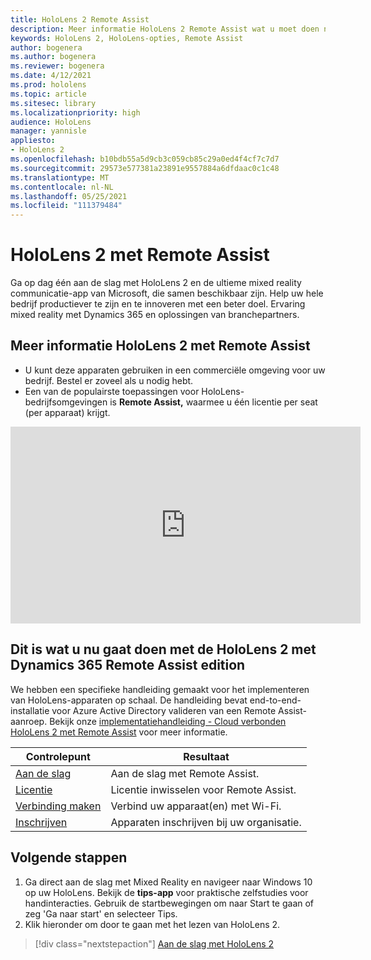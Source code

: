 ```yaml
---
title: HoloLens 2 Remote Assist
description: Meer informatie HoloLens 2 Remote Assist wat u moet doen nadat u er een van uw eigen hebt.
keywords: HoloLens 2, HoloLens-opties, Remote Assist
author: bogenera
ms.author: bogenera
ms.reviewer: bogenera
ms.date: 4/12/2021
ms.prod: hololens
ms.topic: article
ms.sitesec: library
ms.localizationpriority: high
audience: HoloLens
manager: yannisle
appliesto:
- HoloLens 2
ms.openlocfilehash: b10bdb55a5d9cb3c059cb85c29a0ed4f4cf7c7d7
ms.sourcegitcommit: 29573e577381a23891e9557884a6dfdaac0c1c48
ms.translationtype: MT
ms.contentlocale: nl-NL
ms.lasthandoff: 05/25/2021
ms.locfileid: "111379484"
---
```

# <a name="hololens-2-with-remote-assist"></a>HoloLens 2 met Remote Assist

Ga op dag één aan de slag met HoloLens 2 en de ultieme mixed reality communicatie-app van Microsoft, die samen beschikbaar zijn. Help uw hele bedrijf productiever te zijn en te innoveren met een beter doel. Ervaring mixed reality met Dynamics 365 en oplossingen van branchepartners.

## <a name="learn-about-hololens-2-with-remote-assist"></a>Meer informatie HoloLens 2 met Remote Assist
- U kunt deze apparaten gebruiken in een commerciële omgeving voor uw bedrijf. Bestel er zoveel als u nodig hebt.
- Een van de populairste toepassingen voor HoloLens-bedrijfsomgevingen is **Remote Assist,** waarmee u één licentie per seat (per apparaat) krijgt.

<iframe width="560" height="315" src="https://www.youtube.com/embed/d3YT8j0yYl0" frameborder="0" allow="accelerometer; autoplay; clipboard-write; encrypted-media; gyroscope; picture-in-picture" allowfullscreen></iframe>

## <a name="heres-what-to-do-next-with-the-hololens-2-with-dynamics-365-remote-assist-edition"></a>Dit is wat u nu gaat doen met de HoloLens 2 met Dynamics 365 Remote Assist edition

We hebben een specifieke handleiding gemaakt voor het implementeren van HoloLens-apparaten op schaal. De handleiding bevat end-to-end-installatie voor Azure Active Directory valideren van een Remote Assist-aanroep. Bekijk onze [implementatiehandleiding - Cloud verbonden HoloLens 2 met Remote Assist](hololens2-cloud-connected-overview.md) voor meer informatie.

| Controlepunt  | Resultaat                                |
|-------------|----------------------------------------|
| [Aan de slag](https://docs.microsoft.com/dynamics365/mixed-reality/remote-assist/overview-hololens) | Aan de slag met Remote Assist.        |
| [Licentie](https://docs.microsoft.com/dynamics365/mixed-reality/remote-assist/deploy-remote-assist#add-and-assign-licenses)     | Licentie inwisselen voor Remote Assist.      |
| [Verbinding maken](https://docs.microsoft.com/hololens/hololens-network)     | Verbind uw apparaat(en) met Wi-Fi.       |
| [Inschrijven](https://docs.microsoft.com/hololens/hololens-enroll-mdm)      | Apparaten inschrijven bij uw organisatie. |

## <a name="next-steps"></a>Volgende stappen

1. Ga direct aan de slag met Mixed Reality en navigeer naar Windows 10 op uw HoloLens. Bekijk de **tips-app** voor praktische zelfstudies voor handinteracties. Gebruik de startbewegingen om naar Start te gaan of zeg 'Ga naar start' en selecteer Tips.
1. Klik hieronder om door te gaan met het lezen van HoloLens 2.

> [!div class="nextstepaction"]
> [Aan de slag met HoloLens 2](hololens2-basic-usage.md)